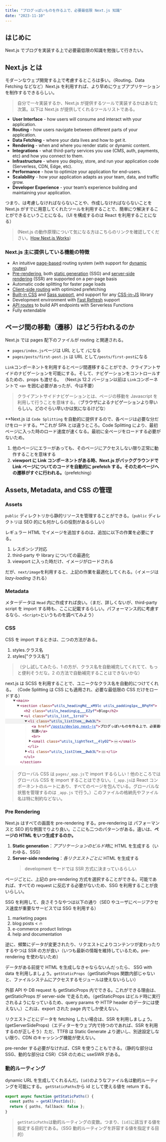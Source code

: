 ```yaml
---
title: "ブログっぽいものを作る上で、必要最低限 Next.js 知識"
date: "2023-11-10"
---
```


## はじめに

Next.js でブログを実装する上で必要最低限の知識を勉強して行きたい。

## Next.js とは

モダーンなウェブ開発する上で考慮するところは多い。（Routing、Data Fetching などなど）Next.js を利用すれば、より早めにウェブアプリケーションを制作するできるらしい。

> 自分で一々実装するか、Next.js が提供するツールで実装するかはあなた次第。以下は Next.js が提供してくれるツールリストである。

- **User Interface** - how users will consume and interact with your application.
- **Routing** - how users navigate between different parts of your application.
- **Data Fetching** - where your data lives and how to get it.
- **Rendering** - when and where you render static or dynamic content.
- **Integrations** - what third-party services you use (CMS, auth, payments, etc) and how you connect to them.
- **Infrastructure** - where you deploy, store, and run your application code (Serverless, CDN, Edge, etc).
- **Performance** - how to optimize your application for end-users.
- **Scalability** - how your application adapts as your team, data, and traffic grow.
- **Developer Experience** - your team’s experience building and maintaining your application.

つまり、は考慮しなければならないことや、作成しなければならないことを Next.js がすでに用意してくれたツールを利用することで、簡単にウ解決することができるということになる。（UI を構成するのは React を利用することになる）

> (Next.js の動作原理について気になる方はこちらのリンクを確認してください。[How Next.js Works](https://nextjs.org/learn-pages-router/foundations/how-nextjs-works))

### Next.js 主に提供している機能の特徴

- An intuitive [page-based](https://nextjs.org/docs/basic-features/pages) routing system (with support for [dynamic routes](https://nextjs.org/docs/routing/dynamic-routes))
- [Pre-rendering](https://nextjs.org/docs/basic-features/pages#pre-rendering), both [static generation](https://nextjs.org/docs/basic-features/pages#static-generation-recommended) (SSG) and [server-side rendering](https://nextjs.org/docs/basic-features/pages#server-side-rendering) (SSR) are supported on a per-page basis
- Automatic code splitting for faster page loads
- [Client-side routing](https://nextjs.org/docs/routing/introduction#linking-between-pages) with optimized prefetching
- [Built-in CSS](https://nextjs.org/docs/basic-features/built-in-css-support) and [Sass support](https://nextjs.org/docs/basic-features/built-in-css-support#sass-support), and support for any [CSS-in-JS](https://nextjs.org/docs/basic-features/built-in-css-support#css-in-js) library
- Development environment with [Fast Refresh](https://nextjs.org/docs/basic-features/fast-refresh) support
- [API routes](https://nextjs.org/docs/api-routes/introduction) to build API endpoints with Serverless Functions
- Fully extendable

## ページ間の移動（遷移）はどう行われるのか

Next.js では pages 配下のファイルが routing と関連される。

- `pages/index.js`ページは URL として `/`になる
- `pages/posts/first-post.js` は URL として`/posts/first-post`になる

`Link`コンポーネントを利用するとページ間遷移することができ、クライアントサイドのナビゲーションを可能にする。そして、ナビゲーションをコントロールするための、props も渡せる。
（Next.js 12.2 バージョン以前は `Link`コンポーネントで `<a>` を囲む必要があったが、今は不要）

> クライアントサイドナビゲーションとは、ページの移動を Javascript を利用して行うことを意味する。（**ブラウザによるナビゲーションより早いらしい。どのぐらい早いかは気になるけどな**）

**Next.js は `Code Splitting` を自動的に提供するので、各ページは必要な分だけをロードする。**これが SPA とは違うところ。Code Splitting により、最初ページに入った時のロード速度が速くなる。最初に全ページをロードする必要がないため。

1. 他のページにエラーがあっても、そのページにアクセスしない限り正常に動作することを意味する
2. **viewport に Link コンポーネントがある時、Next.js がバックグラウンドで Link ページについてのコードを自動的に prefetch する。そのためページへの遷移がすぐに行われる。**（prefetching）

## Assets, Metadata, and CSS の管理

### Assets

`public` ディレクトリから静的リソースを管理することができる。（`public` ディレクトリは SEO 的にも何かしらの役割があるらしい）

レギュラー HTML でイメージを追加するのは、追加に以下の作業を必要にする。

1. レスポンシブ対応
2. third-party や library についての最適化
3. viewport に入った時だけ、イメージがロードされる

だが、`next/image`を利用すると、上記の作業を最適化してくれる。（イメージは*lazy-loading* される）

### Metadata

メターデータは `Head` 内に作成すれば良い。（まだ、詳しくないが、third-party script を import する時も、ここに記載するらしい。パフォーマンス的に考慮するなら、`<Script>`というものを調べてみよう）

### CSS

CSS を import するときは、二つの方法がある。

1. styles.クラス名
2. styles["クラス名"]

> （少し試してみたら、1 の方が、クラス名を自動補完してくれてて、もっと便利そうだな。2 の方法で自動補完することはできないかな）

next.js は SCSS を利用することで、ユニークなクラス名を自動的につけてくれる。
（Code Splitting は CSS にも適用され、必要な最低限の CSS だけをロードする）
![ユニークなクラス名](/public/images/posts/unique-class-name.png)

> グローバル CSS は `pages/_app.js`で import するらしい！他のところでは グローバル CSS を import することはできない。（`_app.js`は React コンポーネントのルートにあり、すべてのページを包んでいる。グローバルな状態を管理するのは `_app.js` で行う。）このファイルの格納先やファイル名は特に制約などない。

### Pre Rendering

Next.js はすべての画面を pre-rendering する。pre-rendering は パフォーマンスと SEO 的な側面でりより良い。ここにも二つのパターンがある。違いは、**ページの HTML をいつ生成するのか。**

1. **Static generation**：*アプリケーションのビルド時*に HTML を生成する（いわゆる、SSG）
2. **Server-side rendering**：_各リクエストごとに_ HTML を生成する
   > development モードでは SSR 方式に決まっているらしい

ページごとに、上記の pre-rendering 方式を選択することができる。可能であれば、すべての request に反応する必要がないため、SSG を利用することが良いらしい。

SSG を利用して、良さそうなやつは以下の通り（SEO やユーザにページアクセス速度が重要なサービスでは SSG を利用する）

1. marketing pages
2. blog posts < 🔥
3. e-commerce product listings
4. help and documentation

逆に、頻繁にデータが変更されたり、リクエストによりコンテンツが変わったりするやつは SSR の方が良い（いつも最新の情報を維持しているため。pre-rendering を使わないため）

データがある前提で HTML を生成しなきゃならないんだったら、 SSG with data を利用しましょう。`getStaticProps`（getStaticProps 関数内部じゃないと、ファイルシステムにアクセスするモジュールは使えないらしい）

外部 API や DB request も getStaticProps 内でできる。これができる理由は、getStaticProps が server-side で走るため。（getStaticProps はビルド時に実行されるようになっているため、query params や HTTP header のデータには使えない。）これは、export された page 内でしか使えない。

リクエストごとにデータを fetching したい場合は、SSR を利用しましょう。(getServerSideProps)（エディターをウェブ内で持つのであれば、SSR を利用するのが正しそう）ただ、TTFB は Static Generate より遅いし、別途設定しない限り、CDN のキャッシング機能が使えない。

pre-render する必要がなければ、CSR を使うこともできる。（静的な部分は SSG、動的な部分は CSR）CSR のために useSWR がある。

### 動的ルーティング

dynamic URL を生成してくれるんだ。`[id]`のようなファイル名は動的ルーティングを可能にする。
`getStaticPaths`から id として使える値を return する。

```ts
export async function getStaticPaths() {
  const paths = getAllPostIds();
  return { paths, fallback: false };
}
```

> `getStaticPaths`は動的ルーティングの変数。つまり、`[id]`に該当する値を指定する目的である。（SSG 動的ルーティングを許容する値を指定する目的）
